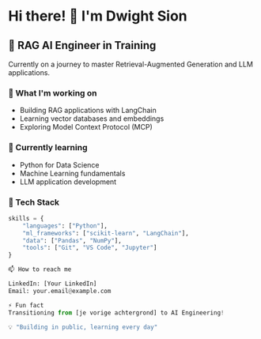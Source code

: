 # Hi there! 👋 I'm Dwight Sion

## 🚀 RAG AI Engineer in Training

Currently on a journey to master Retrieval-Augmented Generation and LLM applications.

### 🔭 What I'm working on
- Building RAG applications with LangChain
- Learning vector databases and embeddings
- Exploring Model Context Protocol (MCP)

### 🌱 Currently learning
- Python for Data Science
- Machine Learning fundamentals
- LLM application development

### 💼 Tech Stack
```python
skills = {
    "languages": ["Python"],
    "ml_frameworks": ["scikit-learn", "LangChain"],
    "data": ["Pandas", "NumPy"],
    "tools": ["Git", "VS Code", "Jupyter"]
}

📫 How to reach me

LinkedIn: [Your LinkedIn]
Email: your.email@example.com

⚡ Fun fact
Transitioning from [je vorige achtergrond] to AI Engineering!

💡 "Building in public, learning every day"
